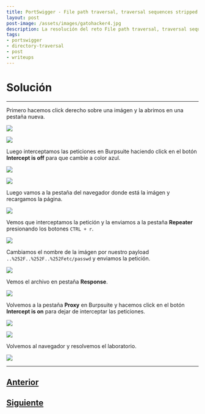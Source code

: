 ```yaml
---
title: PortSwigger - File path traversal, traversal sequences stripped with superfluous URL-decode.
layout: post
post-image: /assets/images/gatohacker4.jpg 
description: La resolución del reto File path traversal, traversal sequences stripped with superfluous URL-decode.
tags:
- portswigger
- directory-traversal
- post
- writeups
---
```

# Solución
---

Primero hacemos click derecho sobre una imágen y la abrimos en una pestaña nueva.

![](/images/images-portswigger-dt/lab4-1.png)

![](/images/images-portswigger-dt/lab4-2.png)

Luego interceptamos las peticiones en Burpsuite haciendo click en el botón **Intercept is off** para que cambie a color azul.

![](/images/images-portswigger-dt/lab4-3.png)

![](/images/images-portswigger-dt/lab4-4.png)

Luego vamos a la pestaña del navegador donde está la imágen y recargamos la página.

![](/images/images-portswigger-dt/lab4-5.png)

Vemos que interceptamos la petición y la enviamos a la pestaña **Repeater** presionando los botones `CTRL + r`.

![](/images/images-portswigger-dt/lab4-6.png)

Cambiamos el nombre de la imágen por nuestro payload `..%252F..%252F..%252Fetc/passwd` y enviamos la petición.  

![](/images/images-portswigger-dt/lab4-7.png)

Vemos el archivo en pestaña **Response**.

![](/images/images-portswigger-dt/lab4-8.png)

Volvemos a la pestaña **Proxy** en Burpsuite y hacemos click en el botón **Intercept is on** para dejar de interceptar las peticiones.

![](/images/images-portswigger-dt/lab4-9.png)

![](/images/images-portswigger-dt/lab4-10.png)

Volvemos al navegador y resolvemos el laboratorio.

![](/images/images-portswigger-dt/lab4-11.png)



---

## [Anterior](/file-path-traversal-traversal-sequences-stripped-non-recursively)
## [Siguiente](/file-path-traversal-validation-of-start-of-path)